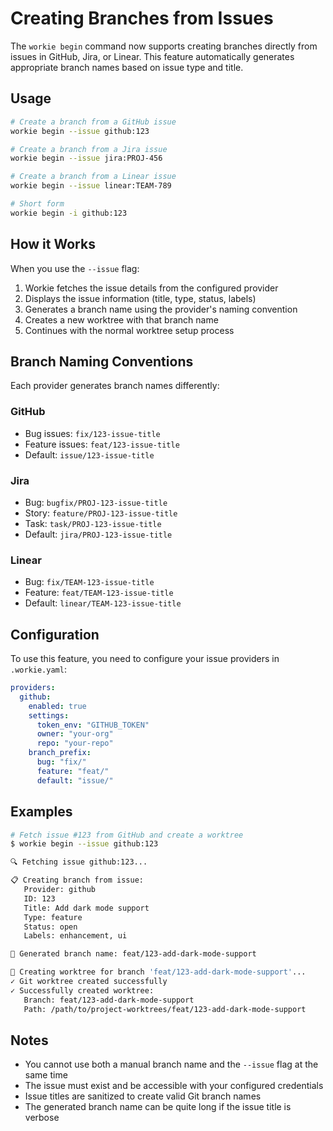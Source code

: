 # Creating Branches from Issues

The `workie begin` command now supports creating branches directly from issues in GitHub, Jira, or Linear. This feature automatically generates appropriate branch names based on issue type and title.

## Usage

```bash
# Create a branch from a GitHub issue
workie begin --issue github:123

# Create a branch from a Jira issue
workie begin --issue jira:PROJ-456

# Create a branch from a Linear issue
workie begin --issue linear:TEAM-789

# Short form
workie begin -i github:123
```

## How it Works

When you use the `--issue` flag:

1. Workie fetches the issue details from the configured provider
2. Displays the issue information (title, type, status, labels)
3. Generates a branch name using the provider's naming convention
4. Creates a new worktree with that branch name
5. Continues with the normal worktree setup process

## Branch Naming Conventions

Each provider generates branch names differently:

### GitHub
- Bug issues: `fix/123-issue-title`
- Feature issues: `feat/123-issue-title`
- Default: `issue/123-issue-title`

### Jira
- Bug: `bugfix/PROJ-123-issue-title`
- Story: `feature/PROJ-123-issue-title`
- Task: `task/PROJ-123-issue-title`
- Default: `jira/PROJ-123-issue-title`

### Linear
- Bug: `fix/TEAM-123-issue-title`
- Feature: `feat/TEAM-123-issue-title`
- Default: `linear/TEAM-123-issue-title`

## Configuration

To use this feature, you need to configure your issue providers in `.workie.yaml`:

```yaml
providers:
  github:
    enabled: true
    settings:
      token_env: "GITHUB_TOKEN"
      owner: "your-org"
      repo: "your-repo"
    branch_prefix:
      bug: "fix/"
      feature: "feat/"
      default: "issue/"
```

## Examples

```bash
# Fetch issue #123 from GitHub and create a worktree
$ workie begin --issue github:123

🔍 Fetching issue github:123...

📋 Creating branch from issue:
   Provider: github
   ID: 123
   Title: Add dark mode support
   Type: feature
   Status: open
   Labels: enhancement, ui

🌿 Generated branch name: feat/123-add-dark-mode-support

📝 Creating worktree for branch 'feat/123-add-dark-mode-support'...
✓ Git worktree created successfully
✓ Successfully created worktree:
   Branch: feat/123-add-dark-mode-support
   Path: /path/to/project-worktrees/feat/123-add-dark-mode-support
```

## Notes

- You cannot use both a manual branch name and the `--issue` flag at the same time
- The issue must exist and be accessible with your configured credentials
- Issue titles are sanitized to create valid Git branch names
- The generated branch name can be quite long if the issue title is verbose